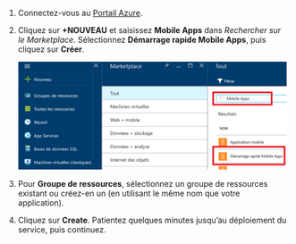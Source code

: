 1. Connectez-vous au [Portail Azure].

2. Cliquez sur **+NOUVEAU** et saisissez **Mobile Apps** dans _Rechercher sur le Marketplace_. Sélectionnez **Démarrage rapide Mobile Apps**, puis cliquez sur **Créer**.

	![Portail Azure avec Démarrage rapide Mobile Apps en surbrillance](./media/app-service-mobile-dotnet-backend-create-new-service/search-mobile-apps-quickstart.png)


3. Pour **Groupe de ressources**, sélectionnez un groupe de ressources existant ou créez-en un (en utilisant le même nom que votre application).
 
4. Cliquez sur **Create**. Patientez quelques minutes jusqu’au déploiement du service, puis continuez.

<!-- URLs. -->
[Portail Azure]: https://portal.azure.com/

<!-------HONumber=AcomDC_0803_2016-->